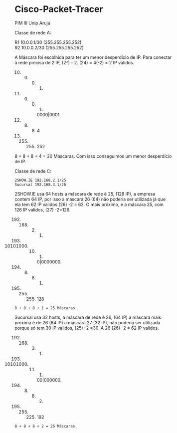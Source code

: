 # Cisco-Packet-Tracer
PIM III Unip Arujá

Classe de rede A:
	
R1 10.0.0.1/30 (255.255.255.252)	
R2 10.0.0.2/30 (255.255.255.252)
	
A Máscara foi escolhida para ter um menor desperdício de IP. Para conectar à rede precisa de 2 IP, (2^) - 2.
(24) = 4(-2) = 2 IP validos.

10.	0.	0.	1.
00001010.	00000000.	00000000.	00000001.
			                        0000|0001.
8.	8.	8.	4 
255.	255.	255.	252

8 + 8 + 8 + 4 = 30 Máscaras.
Com isso conseguimos um menor desperdício de IP.

Classe de rede C:
 
	2SHOW.IE 192.168.2.1/25
	Sucursal 192.168.3.1/26

2SHOW.IE usa 64 hosts a máscara de rede é 25, (128 IP), a empresa contem 64 IP, por isso a máscara 26 (64) não poderia ser utilizada já que ela tem 62 IP validos (26) -2 = 62. O mais próximo, e a máscara 25, com 126 IP validos, (27) -2=126.

192.	168.	2.	1.
11000000.	10101000.	00000010.	00000001.
			                        0|0000000.
8.	8.	8.	1.
255.	255.	255.	128

	8 + 8 + 8 + 1 = 25 Máscaras.

Sucursal usa 32 hosts, a máscara de rede é 26, (64 IP) a máscara mais próxima é de 26 (64 IP) a máscara 27 (32 IP), não poderia ser utilizada porque só tem 30 IP validos, (25) -2 =30. 
A 26 (26) -2 = 62 IP validos. 

192.	168.	3.	1.
11000000.	10101000.	00000011.	00000001.
			                        00|000000.
8.	8.	8.	2.
255.	255.	225.	192
	
	8 + 8 + 8 + 2 = 26 Máscaras.


